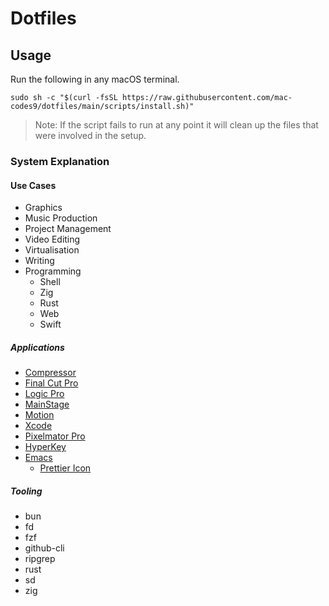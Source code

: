 # Dotfiles

## Usage

Run the following in any macOS terminal.

```
sudo sh -c "$(curl -fsSL https://raw.githubusercontent.com/mac-codes9/dotfiles/main/scripts/install.sh)"
```

> Note: If the script fails to run at any point it will clean up the files that were involved in the setup.

### System Explanation

#### Use Cases

- Graphics
- Music Production
- Project Management
- Video Editing
- Virtualisation 
- Writing
- Programming
  - Shell
  - Zig
  - Rust
  - Web
  - Swift

##### Applications 


- [Compressor](https://apps.apple.com/gb/app/compressor/id424390742?mt=12)
- [Final Cut Pro](https://apps.apple.com/gb/app/final-cut-pro/id424389933?mt=12)
- [Logic Pro](https://apps.apple.com/gb/app/logic-pro/id634148309?mt=12)
- [MainStage](https://apps.apple.com/gb/app/mainstage/id634159523?mt=12)
- [Motion](https://apps.apple.com/gb/app/motion/id434290957?mt=12)
- [Xcode](https://apps.apple.com/gb/app/xcode/id497799835?mt=12)
- [Pixelmator Pro](https://apps.apple.com/gb/app/pixelmator-pro/id1289583905?mt=12)
- [HyperKey](https://hyperkey.app/downloads/Hyperkey0.28.dmg)
- [Emacs](https://ports.macports.org/port/emacs-mac-app/)
  - [Prettier Icon](https://github.com/SavchenkoValeriy/emacs-icons/tree/main)

##### Tooling

- bun
- fd
- fzf
- github-cli
- ripgrep
- rust
- sd
- zig
